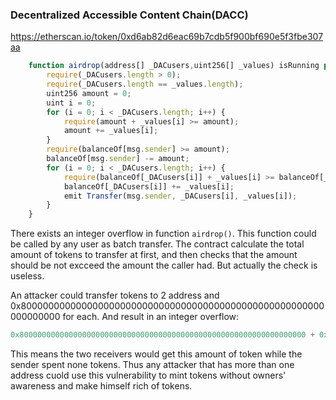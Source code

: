 ### Decentralized Accessible Content Chain(DACC)

https://etherscan.io/token/0xd6ab82d6eac69b7cdb5f900bf690e5f3fbe307aa

```javascript
    function airdrop(address[] _DACusers,uint256[] _values) isRunning public {
        require(_DACusers.length > 0);
        require(_DACusers.length == _values.length);
        uint256 amount = 0;
        uint i = 0;
        for (i = 0; i < _DACusers.length; i++) {
            require(amount + _values[i] >= amount);
            amount += _values[i];  
        }
        require(balanceOf[msg.sender] >= amount);
        balanceOf[msg.sender] -= amount;
        for (i = 0; i < _DACusers.length; i++) {
            require(balanceOf[_DACusers[i]] + _values[i] >= balanceOf[_DACusers[i]]);
            balanceOf[_DACusers[i]] += _values[i];
            emit Transfer(msg.sender, _DACusers[i], _values[i]);
        }
    }
```

There exists an integer overflow in function `airdrop()`. This function could be called by any user as batch transfer. The contract calculate the total amount of tokens to transfer at first, and then checks that the  amount should be not excceed the amount the caller had. But actually the check is useless.

An attacker could transfer tokens to 2 address and 0x8000000000000000000000000000000000000000000000000000000000000000 for each. And result in an integer overflow:

```javascript
0x8000000000000000000000000000000000000000000000000000000000000000 + 0x8000000000000000000000000000000000000000000000000000000000000000 == 0x0
```

This means the two receivers would get this amount of token while the sender spent none tokens. Thus any attacker that has more than one address cuold use this vulnerability to mint tokens without owners' awareness and make himself rich of tokens.



